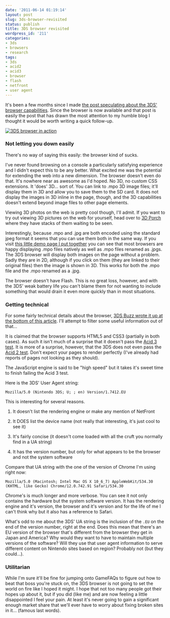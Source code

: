 ```yaml
---
date: '2011-06-14 01:19:14'
layout: post
slug: 3ds-browser-revisited
status: publish
title: 3DS browser revisited
wordpress_id: '211'
categories:
- 3ds
- browsers
- research
tags:
- 3ds
- acid2
- acid3
- browser
- flash
- netfront
- user agent
---
```


It's been a few months since I made [the post speculating about the 3DS' browser capabilities](http://www.norestfortheweekend.com/2011/02/14/the-web-in-3d-the-nintendo-3ds-web-browser/). Since the browser is now available and that post is easily the post that has drawn the most attention to my humble blog I thought it would be worth writing a quick follow-up.

[![3DS browser in action](http://www.norestfortheweekend.com/wp-content/uploads/2011/06/photo.jpg)](http://www.norestfortheweekend.com/wp-content/uploads/2011/06/photo.jpg)



### Not letting you down easily



There's no way of saying this easily: the browser kind of sucks.

I've never found browsing on a console a particularly satisfying experience and I didn't expect this to be any better. What excited me was the potential for extending the web into a new dimension. The browser doesn't even do that. It's nowhere near as awesome as I'd hoped. No 3D, no custom CSS extensions. It 'does' 3D... sort of. You can link to .mpo 3D image files; it'll display them in 3D and allow you to save them to the SD card. It does not display the images in 3D inline in the page, though, and the 3D capabilities doesn't extend beyond image files to other page elements.

Viewing 3D photos on the web is pretty cool though, I'll admit. If you want to try out viewing 3D pictures on the web for yourself, head over to [3D Porch](http://www.3dporch.com) where they have stacks of them waiting to be seen.

Interestingly, because .mpo and .jpg are both encoded using the standard jpeg format it seems that you can use them both in the same way. If you visit [this little demo page I put together](http://norestfortheweekend.com/demos/3ds-browser-revisited/3ds-mpo.html) you can see that most browsers are happy displaying .mpo files natively as well as .mpo files renamed as .jpgs. The 3DS browser will display both images on the page without a problem. Sadly they are in 2D, although if you click on them (they are linked to their original files) then the image is shown in 3D. This works for both the .mpo file and the .mpo renamed as a .jpg.

The browser doesn't have Flash. This is no great loss, however, and with the 3DS' weak battery life you can't blame them for not wanting to include something that would drain it even more quickly than in most situations.



### Getting technical



For some fairly technical details about the browser, [3DS Buzz wrote it up at the bottom of this article](http://www.3dsbuzz.com/nintendo-3ds-to-use-netfront-browser-supports-flash-and-html5/). I'll attempt to filter some useful information out of that...

It is claimed that the browser supports HTML5 and CSS3 (partially in both cases). As such it isn't much of a surprise that it doesn't pass the [Acid 3 test](http://acid3.acidtests.org/). It is more of a surprise, however, that the 3DS does not even pass the [Acid 2 test](http://acid2.acidtests.org/). Don't expect your pages to render perfectly (I've already had reports of pages not looking as they should).

The JavaScript engine is said to be "high speed" but it takes it's sweet time to finish failing the Acid 3 test.



Here is the 3DS' User Agent string:


    
    
    Mozilla/5.0 (Nintendo 3DS; U; ; en) Version/1.7412.EU
    



This is interesting for several reasons. 




	
  1. It doesn't list the rendering engine or make any mention of NetFront

	
  2. It DOES list the device name (not really that interesting, it's just cool to see it)

	
  3. It's fairly concise (it doesn't come loaded with all the cruft you normally find in a UA string)

	
  4. It has the version number, but only for what appears to be the browser and not the system software



Compare that UA string with the one of the version of Chrome I'm using right now:


    
    
    Mozilla/5.0 (Macintosh; Intel Mac OS X 10_6_7) AppleWebKit/534.30 (KHTML, like Gecko) Chrome/12.0.742.91 Safari/534.30
    



Chrome's is much longer and more verbose. You can see it not only contains the hardware but the system software version. It has the rendering engine and it's version, the browser and it's version and for the life of me I can't think why but it also has a reference to Safari.

What's odd to me about the 3DS' UA string is the inclusion of the `.EU` on the end of the version number, right at the end. Does this mean that there's an EU version of the browser that's different from the browser they get in Japan and America? Why would they want to have to maintain multiple versions of the software? Will they use that user agent information to serve different content on Nintendo sites based on region? Probably not (but they could...).



### Utilitarian



While I'm sure it'll be fine for jumping onto GameFAQs to figure out how to beat that boss you're stuck on, the 3DS browser is not going to set the world on fire like I hoped it might. I hope that not too many people got their hopes up about it, but if you did (like me) and are now feeling a little disappointed I feel your pain. At least it's never going to gain a significant enough market share that we'll ever have to worry about fixing broken sites in it... (famous last words).
